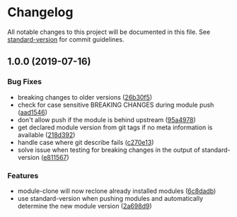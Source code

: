 # Changelog

All notable changes to this project will be documented in this file. See [standard-version](https://github.com/conventional-changelog/standard-version) for commit guidelines.

## 1.0.0 (2019-07-16)


### Bug Fixes

* breaking changes to older versions ([26b30f5](https://bitbucket.org/onsysol/node-seed-feathers/commit/26b30f5))
* check for case sensitive BREAKING CHANGES during module push ([aad1546](https://bitbucket.org/onsysol/node-seed-feathers/commit/aad1546))
* don't allow push if the module is behind upstream ([95a4978](https://bitbucket.org/onsysol/node-seed-feathers/commit/95a4978))
* get declared module version from git tags if no meta information is available ([218d392](https://bitbucket.org/onsysol/node-seed-feathers/commit/218d392))
* handle case where git describe fails ([c270e13](https://bitbucket.org/onsysol/node-seed-feathers/commit/c270e13))
* solve issue when testing for breaking changes in the output of standard-version ([e811567](https://bitbucket.org/onsysol/node-seed-feathers/commit/e811567))


### Features

* module-clone will now reclone already installed modules ([6c8dadb](https://bitbucket.org/onsysol/node-seed-feathers/commit/6c8dadb))
* use standard-version when pushing modules and automatically determine the new module version ([2a698d9](https://bitbucket.org/onsysol/node-seed-feathers/commit/2a698d9))
